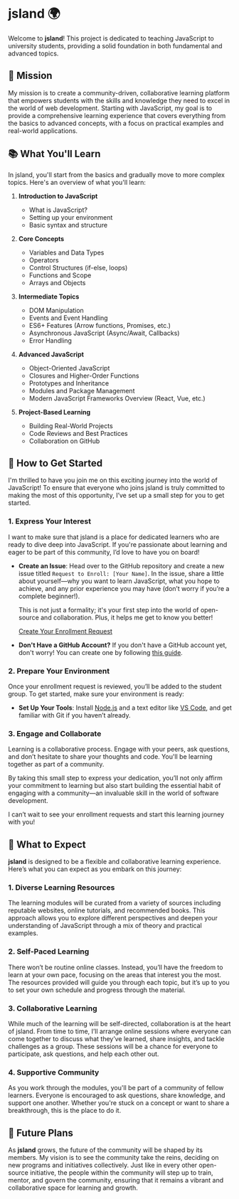 # jsland 🌍

Welcome to **jsland**! This project is dedicated to teaching JavaScript to university students, providing a solid foundation in both fundamental and advanced topics.

## 🎯 Mission

My mission is to create a community-driven, collaborative learning platform that empowers students with the skills and knowledge they need to excel in the world of web development. Starting with JavaScript, my goal is to provide a comprehensive learning experience that covers everything from the basics to advanced concepts, with a focus on practical examples and real-world applications.

## 📚 What You'll Learn

In jsland, you'll start from the basics and gradually move to more complex topics. Here's an overview of what you'll learn:

1. **Introduction to JavaScript**
   - What is JavaScript?
   - Setting up your environment
   - Basic syntax and structure

2. **Core Concepts**
   - Variables and Data Types
   - Operators
   - Control Structures (if-else, loops)
   - Functions and Scope
   - Arrays and Objects

3. **Intermediate Topics**
   - DOM Manipulation
   - Events and Event Handling
   - ES6+ Features (Arrow functions, Promises, etc.)
   - Asynchronous JavaScript (Async/Await, Callbacks)
   - Error Handling

4. **Advanced JavaScript**
   - Object-Oriented JavaScript
   - Closures and Higher-Order Functions
   - Prototypes and Inheritance
   - Modules and Package Management
   - Modern JavaScript Frameworks Overview (React, Vue, etc.)

5. **Project-Based Learning**
   - Building Real-World Projects
   - Code Reviews and Best Practices
   - Collaboration on GitHub

## 🚀 How to Get Started

I'm thrilled to have you join me on this exciting journey into the world of JavaScript! To ensure that everyone who joins jsland is truly committed to making the most of this opportunity, I’ve set up a small step for you to get started.

### 1\. **Express Your Interest**

I want to make sure that jsland is a place for dedicated learners who are ready to dive deep into JavaScript. If you're passionate about learning and eager to be part of this community, I’d love to have you on board!

-   **Create an Issue**: Head over to the GitHub repository and create a new issue titled `Request to Enroll: [Your Name]`. In the issue, share a little about yourself—why you want to learn JavaScript, what you hope to achieve, and any prior experience you may have (don’t worry if you’re a complete beginner!).
    
    This is not just a formality; it's your first step into the world of open-source and collaboration. Plus, it helps me get to know you better!
    
    [Create Your Enrollment Request](https://github.com/IamLizu/jsland/issues/new?assignees=IamLizu&labels=application&projects=&template=program-enrollment-template.md&title=Request+to+Enroll%3A+%5BYour+GitHub+Username%5D)
    
-   **Don't Have a GitHub Account?** If you don't have a GitHub account yet, don't worry! You can create one by following [this guide](https://docs.github.com/en/get-started/signing-up-for-github/signing-up-for-a-new-github-account).



### 2. **Prepare Your Environment**

Once your enrollment request is reviewed, you’ll be added to the student group. To get started, make sure your environment is ready:

- **Set Up Your Tools**: Install [Node.js](https://nodejs.org/) and a text editor like [VS Code](https://code.visualstudio.com/), and get familiar with Git if you haven’t already.

### 3. **Engage and Collaborate**

Learning is a collaborative process. Engage with your peers, ask questions, and don’t hesitate to share your thoughts and code. You'll be learning together as part of a community.

By taking this small step to express your dedication, you’ll not only affirm your commitment to learning but also start building the essential habit of engaging with a community—an invaluable skill in the world of software development.

I can’t wait to see your enrollment requests and start this learning journey with you!

## 🌟 What to Expect

**jsland** is designed to be a flexible and collaborative learning experience. Here’s what you can expect as you embark on this journey:

### 1. **Diverse Learning Resources**

The learning modules will be curated from a variety of sources including reputable websites, online tutorials, and recommended books. This approach allows you to explore different perspectives and deepen your understanding of JavaScript through a mix of theory and practical examples.

### 2. **Self-Paced Learning**

There won’t be routine online classes. Instead, you’ll have the freedom to learn at your own pace, focusing on the areas that interest you the most. The resources provided will guide you through each topic, but it’s up to you to set your own schedule and progress through the material.

### 3. **Collaborative Learning**

While much of the learning will be self-directed, collaboration is at the heart of jsland. From time to time, I’ll arrange online sessions where everyone can come together to discuss what they’ve learned, share insights, and tackle challenges as a group. These sessions will be a chance for everyone to participate, ask questions, and help each other out.

### 4. **Supportive Community**

As you work through the modules, you'll be part of a community of fellow learners. Everyone is encouraged to ask questions, share knowledge, and support one another. Whether you're stuck on a concept or want to share a breakthrough, this is the place to do it.

## 🚀 Future Plans

As **jsland** grows, the future of the community will be shaped by its members. My vision is to see the community take the reins, deciding on new programs and initiatives collectively. Just like in every other open-source initiative, the people within the community will step up to train, mentor, and govern the community, ensuring that it remains a vibrant and collaborative space for learning and growth.
